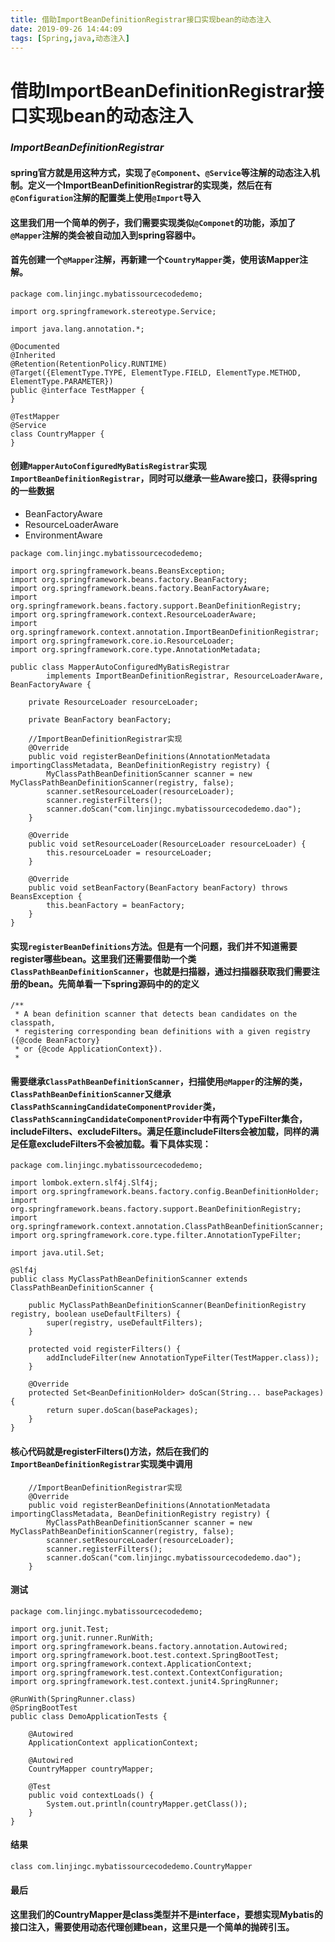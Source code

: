 ```yaml
---
title: 借助ImportBeanDefinitionRegistrar接口实现bean的动态注入
date: 2019-09-26 14:44:09
tags: [Spring,java,动态注入]
---
```


# 借助ImportBeanDefinitionRegistrar接口实现bean的动态注入

### *ImportBeanDefinitionRegistrar*

#### spring官方就是用这种方式，实现了`@Component`、`@Service`等注解的动态注入机制。定义一个ImportBeanDefinitionRegistrar的实现类，然后在有`@Configuration`注解的配置类上使用`@Import`导入

#### 这里我们用一个简单的例子，我们需要实现类似`@Componet`的功能，添加了`@Mapper`注解的类会被自动加入到spring容器中。

#### 首先创建一个`@Mapper`注解，再新建一个`CountryMapper`类，使用该Mapper注解。

<!--more-->

```
package com.linjingc.mybatissourcecodedemo;

import org.springframework.stereotype.Service;

import java.lang.annotation.*;

@Documented
@Inherited
@Retention(RetentionPolicy.RUNTIME)
@Target({ElementType.TYPE, ElementType.FIELD, ElementType.METHOD, ElementType.PARAMETER})
public @interface TestMapper {
}

@TestMapper
@Service
class CountryMapper {
}
```

#### 创建`MapperAutoConfiguredMyBatisRegistrar`实现`ImportBeanDefinitionRegistrar`，同时可以继承一些Aware接口，获得spring的一些数据

- BeanFactoryAware
- ResourceLoaderAware
- EnvironmentAware

```
package com.linjingc.mybatissourcecodedemo;

import org.springframework.beans.BeansException;
import org.springframework.beans.factory.BeanFactory;
import org.springframework.beans.factory.BeanFactoryAware;
import org.springframework.beans.factory.support.BeanDefinitionRegistry;
import org.springframework.context.ResourceLoaderAware;
import org.springframework.context.annotation.ImportBeanDefinitionRegistrar;
import org.springframework.core.io.ResourceLoader;
import org.springframework.core.type.AnnotationMetadata;

public class MapperAutoConfiguredMyBatisRegistrar
		implements ImportBeanDefinitionRegistrar, ResourceLoaderAware, BeanFactoryAware {

    private ResourceLoader resourceLoader;

    private BeanFactory beanFactory;

    //ImportBeanDefinitionRegistrar实现
    @Override
    public void registerBeanDefinitions(AnnotationMetadata importingClassMetadata, BeanDefinitionRegistry registry) {
        MyClassPathBeanDefinitionScanner scanner = new MyClassPathBeanDefinitionScanner(registry, false);
        scanner.setResourceLoader(resourceLoader);
        scanner.registerFilters();
        scanner.doScan("com.linjingc.mybatissourcecodedemo.dao");
    }

    @Override
    public void setResourceLoader(ResourceLoader resourceLoader) {
        this.resourceLoader = resourceLoader;
    }

    @Override
    public void setBeanFactory(BeanFactory beanFactory) throws BeansException {
        this.beanFactory = beanFactory;
    }
}
```

#### 实现`registerBeanDefinitions`方法。但是有一个问题，我们并不知道需要register哪些bean。这里我们还需要借助一个类`ClassPathBeanDefinitionScanner`，也就是扫描器，通过扫描器获取我们需要注册的bean。先简单看一下spring源码中的的定义

```
/**
 * A bean definition scanner that detects bean candidates on the classpath,
 * registering corresponding bean definitions with a given registry ({@code BeanFactory}
 * or {@code ApplicationContext}).
 *
```

#### 需要继承`ClassPathBeanDefinitionScanner`，扫描使用`@Mapper`的注解的类，`ClassPathBeanDefinitionScanner`又继承`ClassPathScanningCandidateComponentProvider`类，`ClassPathScanningCandidateComponentProvider`中有两个TypeFilter集合，includeFilters、excludeFilters。满足任意includeFilters会被加载，同样的满足任意excludeFilters不会被加载。看下具体实现：

```
package com.linjingc.mybatissourcecodedemo;

import lombok.extern.slf4j.Slf4j;
import org.springframework.beans.factory.config.BeanDefinitionHolder;
import org.springframework.beans.factory.support.BeanDefinitionRegistry;
import org.springframework.context.annotation.ClassPathBeanDefinitionScanner;
import org.springframework.core.type.filter.AnnotationTypeFilter;

import java.util.Set;

@Slf4j
public class MyClassPathBeanDefinitionScanner extends ClassPathBeanDefinitionScanner {

    public MyClassPathBeanDefinitionScanner(BeanDefinitionRegistry registry, boolean useDefaultFilters) {
        super(registry, useDefaultFilters);
    }

    protected void registerFilters() {
        addIncludeFilter(new AnnotationTypeFilter(TestMapper.class));
    }

    @Override
    protected Set<BeanDefinitionHolder> doScan(String... basePackages) {
        return super.doScan(basePackages);
    }
}
```

#### 核心代码就是**registerFilters()方法**，然后在我们的`ImportBeanDefinitionRegistrar`实现类中调用

```
	//ImportBeanDefinitionRegistrar实现
	@Override
	public void registerBeanDefinitions(AnnotationMetadata importingClassMetadata, BeanDefinitionRegistry registry) {
        MyClassPathBeanDefinitionScanner scanner = new MyClassPathBeanDefinitionScanner(registry, false);
        scanner.setResourceLoader(resourceLoader);
        scanner.registerFilters();
        scanner.doScan("com.linjingc.mybatissourcecodedemo.dao");
    }
```

#### 测试

```
package com.linjingc.mybatissourcecodedemo;

import org.junit.Test;
import org.junit.runner.RunWith;
import org.springframework.beans.factory.annotation.Autowired;
import org.springframework.boot.test.context.SpringBootTest;
import org.springframework.context.ApplicationContext;
import org.springframework.test.context.ContextConfiguration;
import org.springframework.test.context.junit4.SpringRunner;

@RunWith(SpringRunner.class)
@SpringBootTest
public class DemoApplicationTests {

    @Autowired
    ApplicationContext applicationContext;

    @Autowired
    CountryMapper countryMapper;

    @Test
    public void contextLoads() {
        System.out.println(countryMapper.getClass());
    }
}
```

#### 结果

```
class com.linjingc.mybatissourcecodedemo.CountryMapper
```

#### 最后

#### 这里我们的CountryMapper是class类型并不是interface，要想实现Mybatis的接口注入，需要使用动态代理创建bean，这里只是一个简单的抛砖引玉。